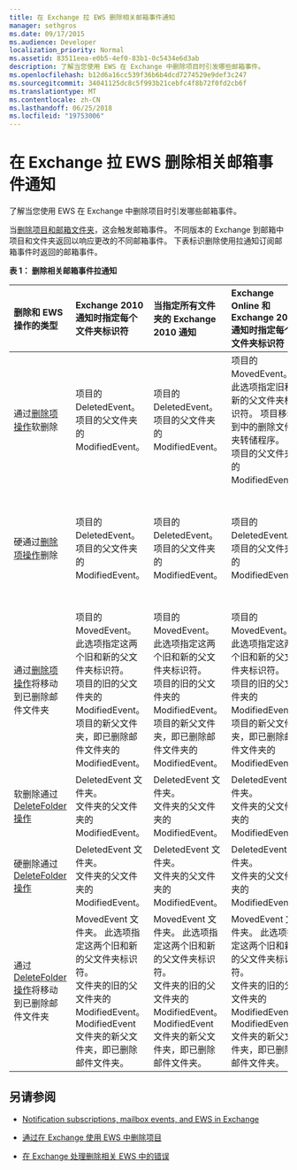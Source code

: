 ```yaml
---
title: 在 Exchange 拉 EWS 删除相关邮箱事件通知
manager: sethgros
ms.date: 09/17/2015
ms.audience: Developer
localization_priority: Normal
ms.assetid: 83511eea-e0b5-4ef0-83b1-0c5434e6d3ab
description: 了解当您使用 EWS 在 Exchange 中删除项目时引发哪些邮箱事件。
ms.openlocfilehash: b12d6a16cc539f36b6b4dcd7274529e9def3c247
ms.sourcegitcommit: 34041125dc8c5f993b21cebfc4f8b72f0fd2cb6f
ms.translationtype: MT
ms.contentlocale: zh-CN
ms.lasthandoff: 06/25/2018
ms.locfileid: "19753006"
---
```

# <a name="pull-notifications-for-ews-deletion-related-mailbox-events-in-exchange"></a>在 Exchange 拉 EWS 删除相关邮箱事件通知

了解当您使用 EWS 在 Exchange 中删除项目时引发哪些邮箱事件。
  
当[删除项目和邮箱文件夹](deleting-items-by-using-ews-in-exchange.md)，这会触发邮箱事件。 不同版本的 Exchange 到邮箱中项目和文件夹返回以响应更改的不同邮箱事件。 下表标识删除使用拉通知订阅邮箱事件时返回的邮箱事件。 
  
**表 1： 删除相关邮箱事件拉通知**

|**删除和 EWS 操作的类型**|**Exchange 2010 通知时指定每个文件夹标识符**|**当指定所有文件夹的 Exchange 2010 通知**|**Exchange Online 和 Exchange 2013 通知时指定每个文件夹标识符**|**当指定所有文件夹的 exchange Online 和 Exchange 2013**|
|:-----|:-----|:-----|:-----|:-----|
|通过[删除项操作](http://msdn.microsoft.com/library/3e26c416-fa12-476e-bfd2-5c1f4bb7b348%28Office.15%29.aspx)软删除 <br/> |项目的 DeletedEvent。  <br/> 项目的父文件夹的 ModifiedEvent。  <br/> |项目的 DeletedEvent。  <br/> 项目的父文件夹的 ModifiedEvent。  <br/> |项目的 MovedEvent。 此选项指定旧和新的父文件夹标识符。 项目移动到中的删除文件夹转储程序。  <br/> 项目的父文件夹的 ModifiedEvent。  <br/> |项目的 DeletedEvent。  <br/> DeletedEvent AllItems 默认搜索文件夹中的项目。  <br/> 项目的父文件夹的 ModifiedEvent。  <br/> |
|硬通过[删除项操作](http://msdn.microsoft.com/library/3e26c416-fa12-476e-bfd2-5c1f4bb7b348%28Office.15%29.aspx)删除 <br/> |项目的 DeletedEvent。  <br/> 项目的父文件夹的 ModifiedEvent。  <br/> |项目的 DeletedEvent。  <br/> 项目的父文件夹的 ModifiedEvent。  <br/> |项目的 DeletedEvent。  <br/> 项目的父文件夹的 ModifiedEvent。  <br/> |项目的 DeletedEvent。  <br/> DeletedEvent AllItems 默认搜索文件夹中的项目。  <br/> 项目的父文件夹的 ModifiedEvent。  <br/> |
|通过[删除项操作](http://msdn.microsoft.com/library/3e26c416-fa12-476e-bfd2-5c1f4bb7b348%28Office.15%29.aspx)将移动到已删除邮件文件夹 <br/> |项目的 MovedEvent。 此选项指定这两个旧和新的父文件夹标识符。  <br/> 项目的旧的父文件夹的 ModifiedEvent。  <br/> 项目的新父文件夹，即已删除邮件文件夹的 ModifiedEvent。  <br/> |项目的 MovedEvent。 此选项指定这两个旧和新的父文件夹标识符。  <br/> 项目的旧的父文件夹的 ModifiedEvent。  <br/> 项目的新父文件夹，即已删除邮件文件夹的 ModifiedEvent。  <br/> |项目的 MovedEvent。 此选项指定这两个旧和新的父文件夹标识符。  <br/> 项目的旧的父文件夹的 ModifiedEvent。  <br/> 项目的新父文件夹，即已删除邮件文件夹的 ModifiedEvent。  <br/> |DeletedEvent AllItems 默认搜索文件夹中。  <br/> CreatedEvent AllItems 文件夹中的项目。  <br/> 项目的原始父文件夹的 ModifiedEvent。  <br/> 已删除邮件文件夹的 ModifiedEvent。  <br/> |
|软删除通过[DeleteFolder 操作](http://msdn.microsoft.com/library/b0f92682-4895-4bcf-a4a1-e4c2e8403979%28Office.15%29.aspx) <br/> |DeletedEvent 文件夹。  <br/> 文件夹的父文件夹的 ModifiedEvent。  <br/> |DeletedEvent 文件夹。  <br/> 文件夹的父文件夹的 ModifiedEvent。  <br/> |DeletedEvent 文件夹。  <br/> 文件夹的父文件夹的 ModifiedEvent。  <br/> |DeletedEvent 文件夹。  <br/> 文件夹的父文件夹的 ModifiedEvent。  <br/> |
|硬删除通过[DeleteFolder 操作](http://msdn.microsoft.com/library/b0f92682-4895-4bcf-a4a1-e4c2e8403979%28Office.15%29.aspx) <br/> |DeletedEvent 文件夹。  <br/> 文件夹的父文件夹的 ModifiedEvent。  <br/> |DeletedEvent 文件夹。  <br/> 文件夹的父文件夹的 ModifiedEvent。  <br/> |DeletedEvent 文件夹。  <br/> 文件夹的父文件夹的 ModifiedEvent。  <br/> |DeletedEvent 文件夹。  <br/> 文件夹的父文件夹的 ModifiedEvent。  <br/> |
|通过[DeleteFolder 操作](http://msdn.microsoft.com/library/b0f92682-4895-4bcf-a4a1-e4c2e8403979%28Office.15%29.aspx)将移动到已删除邮件文件夹 <br/> |MovedEvent 文件夹。 此选项指定这两个旧和新的父文件夹标识符。  <br/> 文件夹的旧的父文件夹的 ModifiedEvent。  <br/> ModifiedEvent 文件夹的新父文件夹，即已删除邮件文件夹。  <br/> |MovedEvent 文件夹。 此选项指定这两个旧和新的父文件夹标识符。  <br/> 文件夹的旧的父文件夹的 ModifiedEvent。  <br/> ModifiedEvent 文件夹的新父文件夹，即已删除邮件文件夹。  <br/> |MovedEvent 文件夹。 此选项指定这两个旧和新的父文件夹标识符。  <br/> 文件夹的旧的父文件夹的 ModifiedEvent。  <br/> ModifiedEvent 文件夹的新父文件夹，即已删除邮件文件夹。  <br/> |文件夹的旧的父文件夹的 ModifiedEvent。  <br/> 为已删除邮件文件夹的文件夹的新父文件夹的 ModifiedEvent。  <br/> |
   
## <a name="see-also"></a>另请参阅


- [Notification subscriptions, mailbox events, and EWS in Exchange](notification-subscriptions-mailbox-events-and-ews-in-exchange.md)
    
- [通过在 Exchange 使用 EWS 中删除项目](deleting-items-by-using-ews-in-exchange.md)
    
- [在 Exchange 处理删除相关 EWS 中的错误](handling-deletion-related-errors-in-ews-in-exchange.md)
    

